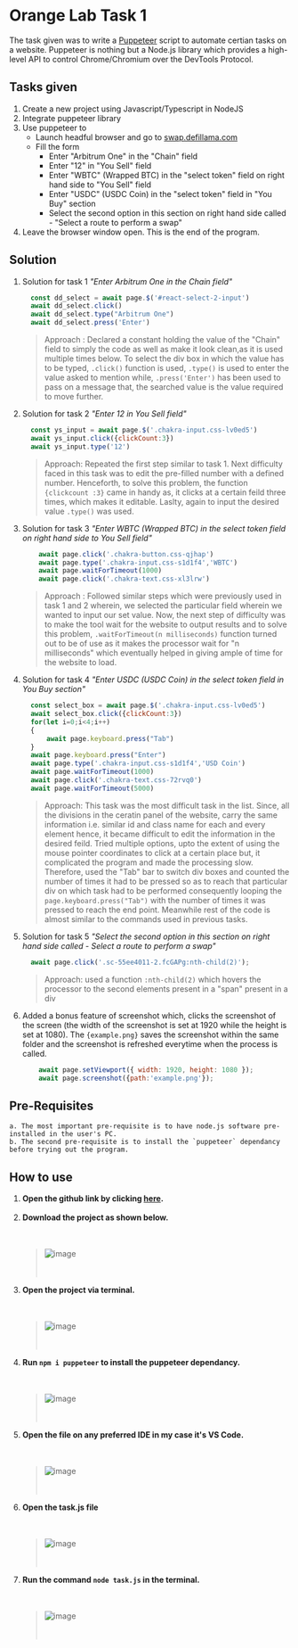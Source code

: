 # Orange Lab Task 1
The task given was to write a [Puppeteer](https://pptr.dev) script to automate certian tasks on a website.
Puppeteer is nothing but a Node.js library which provides a high-level API to control Chrome/Chromium over the DevTools Protocol.
## Tasks given
  1. Create a new project using Javascript/Typescript in NodeJS 
  2. Integrate puppeteer library 
  3. Use puppeteer to
        - Launch headful browser and go to [swap.defillama.com](swap.defillama.com)
        - Fill the form 
          - Enter "Arbitrum One" in the "Chain" field 
          - Enter "12" in "You Sell" field 
          - Enter "WBTC" (Wrapped BTC) in the "select token" field on right hand side to "You Sell" field 
          - Enter "USDC" (USDC Coin) in the "select token" field in "You Buy" section 
          - Select the second option in this section on right hand side called - "Select a route to perform a swap"
  5. Leave the browser window open. This is the end of the program.
## Solution
  1. Solution for task 1 <i>"Enter Arbitrum One in the Chain field"</i>
     ```node.js
       const dd_select = await page.$('#react-select-2-input')
       await dd_select.click()
       await dd_select.type("Arbitrum One")
       await dd_select.press('Enter')
       ```
        > Approach : Declared a constant holding the value of the "Chain" field to simply the code as well as make it look clean,as it             is used multiple times below.
          To select the div box in which the value has to be typed, `.click()` function is used, `.type()` is used to enter the value              asked to mention while, `.press('Enter')` has been used to pass on a message that, the searched value is the value required to           move further.
  2. Solution for task 2 <i>"Enter 12 in You Sell field"</i>
     ```node.js
       const ys_input = await page.$('.chakra-input.css-lv0ed5')
       await ys_input.click({clickCount:3})
       await ys_input.type('12')
     ```
       > Approach: Repeated the first step similar to task 1. Next difficulty faced in this task was to edit the pre-filled number with           a defined number.
         Henceforth, to solve this problem, the function `{clickcount :3}` came in handy as, it clicks at a certain feild three times,            which makes it editable.
         Laslty, again to input the desired value `.type()` was used.

  3. Solution for task 3 <i>"Enter WBTC (Wrapped BTC) in the select token field on right hand side to You Sell field"</i>
     ```node.js
         await page.click('.chakra-button.css-qjhap')
         await page.type('.chakra-input.css-s1d1f4','WBTC')
         await page.waitForTimeout(1000)
         await page.click('.chakra-text.css-xl3lrw')
     ```
       > Approach : Followed similar steps which were previously used in task 1 and 2 wherein, we selected the particular field wherein           we wanted to input our set value. Now, the next step of difficulty was to make the tool wait for the website to output results           and to solve this problem, `.waitForTimeout(n milliseconds)` function turned out to be of use as it makes the processor wait             for "n milliseconds" which eventually helped in giving ample of time for the website to load.
       
  4. Solution for task 4 <i>"Enter USDC (USDC Coin) in the select token field in You Buy section"</i>
     ```node.js
       const select_box = await page.$('.chakra-input.css-lv0ed5')
       await select_box.click({clickCount:3})
       for(let i=0;i<4;i++)
       {
           await page.keyboard.press("Tab")
       }
       await page.keyboard.press("Enter")
       await page.type('.chakra-input.css-s1d1f4','USD Coin')
       await page.waitForTimeout(1000)
       await page.click('.chakra-text.css-72rvq0')
       await page.waitForTimeout(5000)
     ```
       > Approach: This task was the most difficult task in the list. Since, all the divisions in the ceratin panel of the website,               carry the same information i.e. similar id and class name for each and every element hence, it became difficult to edit the              information in the desired feild. Tried multiple options, upto the extent of using the mouse pointer coordinates to click at a           certain place but, it complicated the program and made the processing slow. Therefore, used the "Tab" bar to switch div boxes            and counted the number of times it had to be pressed so as to reach that particular div on which task had to be performed                consequently looping the `page.keyboard.press("Tab")` with the number of times it was pressed to reach the end point.                    Meanwhile rest of the code is almost similar to the commands used in previous tasks.

  5. Solution for task 5 <i>"Select the second option in this section on right hand side called - Select a route to perform a swap"</i>
      ```node.js
        await page.click('.sc-55ee4011-2.fcGAPg:nth-child(2)');
      ```
        > Approach: used a function `:nth-child(2)` which hovers the processor to the second elements present in a "span" present in a             div

  6. Added a bonus feature of screenshot which, clicks the screenshot of the screen (the width of the screenshot is set at 1920 while         the height is set at 1080). The `{example.png}` saves the screenshot within the same folder and the screenshot is refreshed              everytime when the process is called.
        ```node.js
            await page.setViewport({ width: 1920, height: 1080 });
            await page.screenshot({path:'example.png'});
        ```
 
## Pre-Requisites

    a. The most important pre-requisite is to have node.js software pre-installed in the user's PC.
    b. The second pre-requisite is to install the `puppeteer` dependancy before trying out the program.

## How to use
  
  1. **Open the github link by clicking [here](https://github.com/GeekGuy-29/Orange_Lab_Task).** </br></br>
  2. **Download the project as shown below.** </br></br></br>
      > ![image](https://github.com/GeekGuy-29/Orange_Lab_Task/assets/74554911/f719f59a-00a2-44a7-9a20-feb3c013026e)</br></br></br>
  3. **Open the project via terminal.** </br></br></br>
      > ![image](https://github.com/GeekGuy-29/Orange_Lab_Task/assets/74554911/8f71d443-ec56-422d-9a61-4b3a3a1ec698)</br></br></br>
  4. **Run `npm i puppeteer` to install the puppeteer dependancy.** </br></br></br>
      > ![image](https://github.com/GeekGuy-29/Orange_Lab_Task/assets/74554911/fbc8db10-7efd-459e-bcf2-4c66b4246ef0)</br></br></br>
  5. **Open the file on any preferred IDE in my case it's VS Code.** </br></br></br>
      > ![image](https://github.com/GeekGuy-29/Orange_Lab_Task/assets/74554911/59e2752d-02fa-4d15-93f8-3f38065aaef9)</br></br></br>
  6. **Open the task.js file** </br></br></br>
      > ![image](https://github.com/GeekGuy-29/Orange_Lab_Task/assets/74554911/6cab1f81-40c2-42ec-8b13-58af53933a92)</br></br></br>
  7. **Run the command `node task.js` in the terminal.** </br></br></br>
      >  ![image](https://github.com/GeekGuy-29/Orange_Lab_Task/assets/74554911/7d0a7fb9-e031-4c28-b1be-13fdb3defd24)</br></br></br>

     
